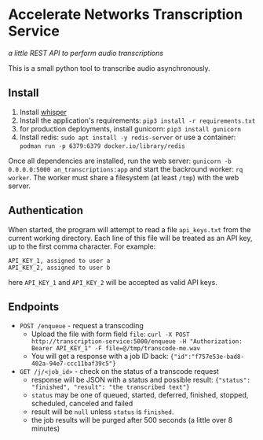 # Accelerate Networks Transcription Service
*a little REST API to perform audio transcriptions*

This is a small python tool to transcribe audio asynchronously.


## Install

1. Install [whisper](https://github.com/openai/whisper)
1. Install the application's requirements: `pip3 install -r requirements.txt`
1. for production deployments, install gunicorn: `pip3 install gunicorn`
1. Install redis: `sudo apt install -y redis-server` or use a container: `podman run -p 6379:6379 docker.io/library/redis`

Once all dependencies are installed, run the web server: `gunicorn -b 0.0.0.0:5000 an_transcriptions:app` and start the backround worker: `rq worker`. The worker must share a filesystem (at least `/tmp`) with the web server.

## Authentication

When started, the program will attempt to read a file `api_keys.txt` from the current working directory. Each line of this file will be treated as an API key, up to the first comma character. For example:

```
API_KEY_1, assigned to user a
API_KEY_2, assigned to user b
```
here `API_KEY_1` and `API_KEY_2` will be accepted as valid API keys.

## Endpoints

* `POST /enqueue` - request a transcoding
    * Upload the file with form field `file`: ```curl -X POST http://transcription-service:5000/enqueue -H "Authorization: Bearer API_KEY_1" -F file=@/tmp/transcode-me.wav```
    * You will get a response with a job ID back: `{"id":"f757e53e-bad8-402a-94e7-ccc11baf39c5"}`
* `GET /j/<job_id>` - check on the status of a transcode request
    * response will be JSON with a status and possible result: `{"status": "finished", "result": "the transcribed text"}`
    * `status` may be one of queued, started, deferred, finished, stopped, scheduled, canceled and failed
    * result will be `null` unless `status` is `finished`.
    * the job results will be purged after 500 seconds (a little over 8 minutes)
